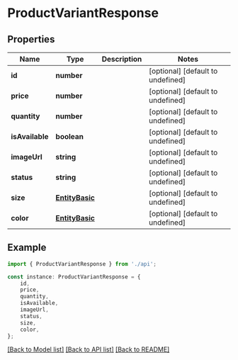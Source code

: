 # ProductVariantResponse


## Properties

Name | Type | Description | Notes
------------ | ------------- | ------------- | -------------
**id** | **number** |  | [optional] [default to undefined]
**price** | **number** |  | [optional] [default to undefined]
**quantity** | **number** |  | [optional] [default to undefined]
**isAvailable** | **boolean** |  | [optional] [default to undefined]
**imageUrl** | **string** |  | [optional] [default to undefined]
**status** | **string** |  | [optional] [default to undefined]
**size** | [**EntityBasic**](EntityBasic.md) |  | [optional] [default to undefined]
**color** | [**EntityBasic**](EntityBasic.md) |  | [optional] [default to undefined]

## Example

```typescript
import { ProductVariantResponse } from './api';

const instance: ProductVariantResponse = {
    id,
    price,
    quantity,
    isAvailable,
    imageUrl,
    status,
    size,
    color,
};
```

[[Back to Model list]](../README.md#documentation-for-models) [[Back to API list]](../README.md#documentation-for-api-endpoints) [[Back to README]](../README.md)
